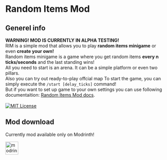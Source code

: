 # Random Items Mod

## Generel info
**WARNING! MOD IS CURRENTLY IN ALPHA TESTING!**\
RIM is a simple mod that allows you to play **random items minigame** or even **create your own!**\
Random items minigame is a game where you get random items **every n ticks/seconds** and the last standing wins!\
All you need to start is an arena. It can be a simple platform or even two pillars.\
Also you can try out ready-to-play offcial map 
To start the game, you can simply execute the ```/start [delay_ticks]``` command!\
But if you want to set up game to your own settings you can use following documentaition: [Random Items Mod docs]().\
\
[![MIT License](https://img.shields.io/badge/License-MIT-green.svg)]([https://choosealicense.com/licenses/mit/](https://github.com/JustATRIK/randomitemsmod/blob/master/LICENSE))

## Mod download
Currently mod available only on Modrinth!
<!-- SVG version -->
[<img alt="modrinth" height="40" src="https://cdn.jsdelivr.net/npm/@intergrav/devins-badges@3/assets/compact/available/modrinth_vector.svg">](https://modrinth.com/project/random-items-mod)

